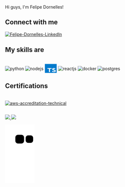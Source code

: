 Hi guys, I'm Felipe Dornelles!

## Connect with me

<div style="display: flex; align-items: center;">
  <a href="https://www.linkedin.com/in/FelipeDornelles" target="_blank">
    <img align="center" alt="Felipe-Dornelles-LinkedIn" height="30" width="40" src="https://cdn.jsdelivr.net/gh/devicons/devicon/icons/linkedin/linkedin-original.svg" style="max-width:100%;">
  </a>
</div>

## My skills are

<div style="display: inline_block"><br>
  <img align="center" alt="python" height="40" width="40" src="https://cdn.jsdelivr.net/gh/devicons/devicon/icons/python/python-original.svg" style="max-width:100%;">
  <img align="center" alt="nodejs" height="40" width="40" src="https://cdn.jsdelivr.net/gh/devicons/devicon/icons/nodejs/nodejs-original.svg" style="max-width:100%;">
  <img align="center" alt="ts" height="30" width="40" src="https://raw.githubusercontent.com/devicons/devicon/master/icons/typescript/typescript-plain.svg">
  <img align="center" alt="reactjs" height="40" width="40" src="https://cdn.jsdelivr.net/gh/devicons/devicon/icons/react/react-original.svg" style="max-width:100%;">
  <img align="center" alt="docker" height="40" width="40" src="https://cdn.jsdelivr.net/gh/devicons/devicon/icons/docker/docker-original.svg" style="max-width:100%;">
  <img align="center" alt="postgres" height="40" width="40" src="https://cdn.jsdelivr.net/gh/devicons/devicon/icons/postgresql/postgresql-original.svg" style="max-width:100%;">  
</div>

## Certifications

<div style="display: inline_block"><br>
  
  <a href="https://www.credly.com/badges/fa392adb-a57d-4ba9-bfd0-46f1434ddef7/public_url" target="_blanck">
    <img align="center" alt="aws-accreditation-technical" height="100" width="100" src="https://images.credly.com/size/340x340/images/81f903ed-c3a1-4f4b-afcd-e03331a5b12c/image.png" style="max-width:100%;">
  </a>
</div>

##

<div>
  <a href="https://github.com/dornelles08">
  <img height="180em" src="https://github-readme-stats.vercel.app/api?username=dornelles08&show_icons=true&theme=dracula&include_all_commits=true&count_private=true"/>
  <img height="180em" src="https://github-readme-stats.vercel.app/api/top-langs/?username=dornelles08&layout=compact&langs_count=16&theme=dracula"/>
</div>

![Snake animation](https://github.com/rafaballerini/rafaballerini/blob/output/github-contribution-grid-snake.svg)
